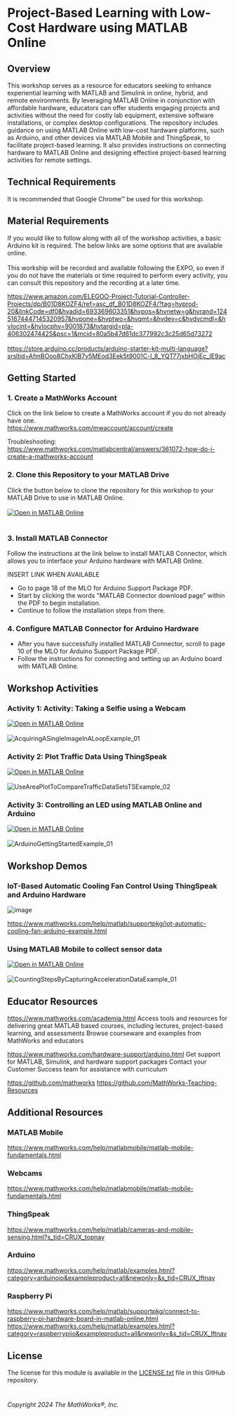 # Project-Based Learning with Low-Cost Hardware using MATLAB Online

## Overview
This workshop serves as a resource for educators seeking to enhance experiential learning with MATLAB and Simulink in online, hybrid, and remote environments. By leveraging MATLAB Online in conjunction with affordable hardware, educators can offer students engaging projects and activities without the need for costly lab equipment, extensive software installations, or complex desktop configurations. The repository includes guidance on using MATLAB Online with low-cost hardware platforms, such as Arduino, and other devices via MATLAB Mobile and ThingSpeak, to facilitate project-based learning. It also provides instructions on connecting hardware to MATLAB Online and designing effective project-based learning activities for remote settings.

## Technical Requirements
It is recommended that Google Chrome&trade; be used for this workshop.

## Material Requirements
If you would like to follow along with all of the workshop activities, a basic Arduino kit is required. The below links are some options that are available online. <br /><br />
This workship will be recorded and available following the EXPO, so even if you do not have the materials or time required to perform every activity, you can consult this repository and the recording at a later time.   <br />

https://www.amazon.com/ELEGOO-Project-Tutorial-Controller-Projects/dp/B01D8KOZF4/ref=asc_df_B01D8KOZF4/?tag=hyprod-20&linkCode=df0&hvadid=693369603351&hvpos=&hvnetw=g&hvrand=12451674447145320957&hvpone=&hvptwo=&hvqmt=&hvdev=c&hvdvcmdl=&hvlocint=&hvlocphy=9001873&hvtargid=pla-406302474425&psc=1&mcid=80a5b47d61dc377992c3c25d65d73272<br /><br />
https://store.arduino.cc/products/arduino-starter-kit-multi-language?srsltid=AfmBOoo8ChxKlB7y5MEod3Eek5t9001C-l_8_YQT77jxbHOjEc_IE9ac

## Getting Started
### 1. Create a MathWorks Account
Click on the link below to create a MathWorks account if you do not already have one.<br />
https://www.mathworks.com/mwaccount/account/create

Troubleshooting:<br />
https://www.mathworks.com/matlabcentral/answers/361072-how-do-i-create-a-mathworks-account

### 2. Clone this Repository to your MATLAB Drive
Click the button below to clone the repository for this workshop to your MATLAB Drive to use in MATLAB Online.<br /><br />
[![Open in MATLAB Online](https://www.mathworks.com/images/responsive/global/open-in-matlab-online.svg)](https://matlab.mathworks.com/open/github/v1?repo=nrobertsMW/Low-Cost-Hardware-with-MATLAB-Online&file=CountingStepsByCapturingAccelerationDataExample.mlx)<br /><br />

### 3. Install MATLAB Connector
Follow the instructions at the link below to install MATLAB Connector, which allows you to interface your Arduino hardware with MATLAB Online.

INSERT LINK WHEN AVAILABLE

- Go to page 18 of the MLO for Arduino Support Package PDF.
- Start by clicking the words "MATLAB Connector download page" within the PDF to begin installation.
- Continue to follow the installation steps from there.

### 4. Configure MATLAB Connector for Arduino Hardware
- After you have successfully installed MATLAB Connector, scroll to page 10 of the MLO for Arduino Support Package PDF.
- Follow the instructions for connecting and setting up an Arduino board with MATLAB Online.

## Workshop Activities
### Activity 1: Activity: Taking a Selfie using a Webcam
[![Open in MATLAB Online](https://www.mathworks.com/images/responsive/global/open-in-matlab-online.svg)](https://matlab.mathworks.com/open/github/v1?repo=nrobertsMW/Low-Cost-Hardware-with-MATLAB-Online&file=AcquiringASingleImageInALoopExample.mlx)<br /><br />
![AcquiringASingleImageInALoopExample_01](https://github.com/user-attachments/assets/aacf9bb1-4452-40f6-a4a0-7a648886e218)<br />


### Activity 2: Plot Traffic Data Using ThingSpeak 
[![Open in MATLAB Online](https://www.mathworks.com/images/responsive/global/open-in-matlab-online.svg)](https://matlab.mathworks.com/open/github/v1?repo=nrobertsMW/Low-Cost-Hardware-with-MATLAB-Online&file=UseAreaPlotToCompareTrafficDataSetsTSExample)<br /><br />
![UseAreaPlotToCompareTrafficDataSetsTSExample_02](https://github.com/user-attachments/assets/5086fd60-ac04-4b5d-a138-e9f02747f8a6)<br />


### Activity 3: Controlling an LED using MATLAB Online and Arduino
[![Open in MATLAB Online](https://www.mathworks.com/images/responsive/global/open-in-matlab-online.svg)](https://matlab.mathworks.com/open/github/v1?repo=nrobertsMW/Low-Cost-Hardware-with-MATLAB-Online&file=ArduinoGettingStartedExample.mlx)<br /><br />
![ArduinoGettingStartedExample_01](https://github.com/user-attachments/assets/f454627e-ceac-4161-b3d6-21557bbf61fb)<br />

## Workshop Demos
### IoT-Based Automatic Cooling Fan Control Using ThingSpeak and Arduino Hardware

![image](https://github.com/user-attachments/assets/6b55cf2d-80e7-40d0-b155-70408358c36c)

https://www.mathworks.com/help/matlab/supportpkg/iot-automatic-cooling-fan-arduino-example.html

### Using MATLAB Mobile to collect sensor data
[![Open in MATLAB Online](https://www.mathworks.com/images/responsive/global/open-in-matlab-online.svg)](https://matlab.mathworks.com/open/github/v1?repo=nrobertsMW/Low-Cost-Hardware-with-MATLAB-Online&file=CountingStepsByCapturingAccelerationDataExample.mlx)<br /><br />
![CountingStepsByCapturingAccelerationDataExample_01](https://github.com/user-attachments/assets/1448d72b-6a22-4f92-ab6c-c95b855fa7b7)<br />

## Educator Resources
https://www.mathworks.com/academia.html 
Access tools and resources for delivering great MATLAB based courses, including lectures, project-based learning, and assessments
Browse courseware and examples from MathWorks and educators

https://www.mathworks.com/hardware-support/arduino.html
Get support for MATLAB, Simulink, and hardware support packages
Contact your Customer Success team for assistance with curriculum

https://github.com/mathworks
https://github.com/MathWorks-Teaching-Resources


## Additional Resources
### MATLAB Mobile
https://www.mathworks.com/help/matlabmobile/matlab-mobile-fundamentals.html

### Webcams
https://www.mathworks.com/help/matlabmobile/matlab-mobile-fundamentals.html

### ThingSpeak
https://www.mathworks.com/help/matlab/cameras-and-mobile-sensing.html?s_tid=CRUX_topnav

### Arduino
https://www.mathworks.com/help/matlab/examples.html?category=arduinoio&exampleproduct=all&newonly=&s_tid=CRUX_lftnav

### Raspberry Pi
https://www.mathworks.com/help/matlab/supportpkg/connect-to-raspberry-pi-hardware-board-in-matlab-online.html
https://www.mathworks.com/help/matlab/examples.html?category=raspberrypiio&exampleproduct=all&newonly=&s_tid=CRUX_lftnav

## License ##
The license for this module is available in the [LICENSE.txt](license.txt) file in this GitHub repository.

# #
_Copyright 2024 The MathWorks&reg;, Inc._
